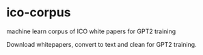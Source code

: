 # ico-corpus
machine learn corpus of ICO white papers for GPT2 training

Download whitepapers, convert to text and clean for GPT2 training. 